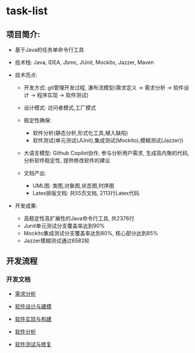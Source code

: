 # task-list

## 项目简介:

- 基于Java的任务单命令行工具

- 技术栈: Java, IDEA, Jbmc, JUnit, Mockito, Jazzer, Maven

- 技术亮点:

    - 开发方式: git管理开发过程, 瀑布流模型(需求定义 $\rightarrow$ 需求分析 $\rightarrow$ 软件设计 $\rightarrow$ 程序实现 $\rightarrow$ 软件测试)

    - 设计模式: 访问者模式,工厂模式

    - 稳定性确保: 
        - 软件分析(静态分析,形式化工具,植入缺陷)
        - 软件测试(单元测试(JUnit),集成测试(Mockito),模糊测试(Jazzer))

    - 大语言模型: Github Copilot协作, 参与分析用户需求, 生成高内聚的代码, 分析软件稳定性, 提供修改软件的建议

    - 文档产出: 
        - UML图: 类图,对象图,状态图,时序图
        - Latex排版文档: 共55页文档,  2113行Latex代码

- 开发成果: 
    - 高稳定性高扩展性的Java命令行工具, 共2376行
    - Junit单元测试分支覆盖率达到90%
    - Mockito集成测试分支覆盖率达到80%, 核心部分达到85%
    - Jazzer模糊测试通过6582轮

## 开发流程

### 开发文档

- [需求分析](https://github.com/kyhsdjq/task-list/blob/main/doc/request.pdf)

- [软件设计与建模](https://github.com/kyhsdjq/task-list/blob/main/doc/design.pdf)

- [软件实现与构建](https://github.com/kyhsdjq/task-list/blob/main/doc/implementation.pdf)

- [软件分析](https://github.com/kyhsdjq/task-list/blob/main/doc/analysis.pdf)

- [软件测试与修复](https://github.com/kyhsdjq/task-list/blob/main/doc/test.pdf)
